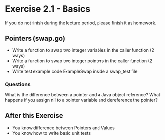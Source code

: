 # Exercise 2.1 - Basics

If you do not finish during the lecture period, please finish it as homework.

## Pointers (swap.go)

- Write a function to swap two integer variables in the caller function (2 ways)
- Write a function to swap two integer pointers in the caller function (2 ways)
- Write test example code ExampleSwap inside a swap_test file

### Questions

What is the difference between a pointer and a Java object reference?
What happens if you assign nil to a pointer variable and dereference the pointer?

## After this Exercise

- You know difference between Pointers and Values
- You know how to write basic unit tests
